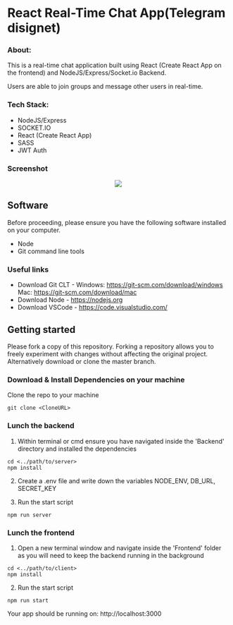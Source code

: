 # React Real-Time Chat App(Telegram disignet)

### About:

This is a real-time chat application built using React (Create React App on the frontend) and NodeJS/Express/Socket.io Backend.

Users are able to join groups and message other users in real-time.

### Tech Stack:

* NodeJS/Express
* SOCKET.IO
* React (Create React App)
* SASS
* JWT Auth

### Screenshot

<p align="center">
    <img src="https://i.imgur.com/1thct32.png">  
</p>

## Software 

Before proceeding, please ensure you have the following software installed on your computer.

* Node
* Git command line tools

### Useful links

* Download Git CLT - Windows: https://git-scm.com/download/windows Mac: https://git-scm.com/download/mac
* Download Node - https://nodejs.org
* Download VSCode - https://code.visualstudio.com/

## Getting started

Please fork a copy of this repository. Forking a repository allows you to freely experiment with changes without affecting the original project. Alternatively download or clone the master branch.

### Download & Install Dependencies on your machine 

Clone the repo to your machine 

```
git clone <CloneURL>
```

### Lunch the backend

1)	Within terminal or cmd ensure you have navigated inside the 'Backend' directory and installed the dependencies

```
cd <../path/to/server> 
npm install
```
2)	Create a .env file and write down the variables NODE_ENV, DB_URL, SECRET_KEY

3) Run the start script

``` 
npm run server
```

### Lunch the frontend

1) Open a new terminal window and navigate inside the 'Frontend' folder as you will need to keep the backend running in the background

```
cd <../path/to/client> 
npm install
```

2) Run the start script

``` 
npm run start
```
Your app should be running on: http://localhost:3000
